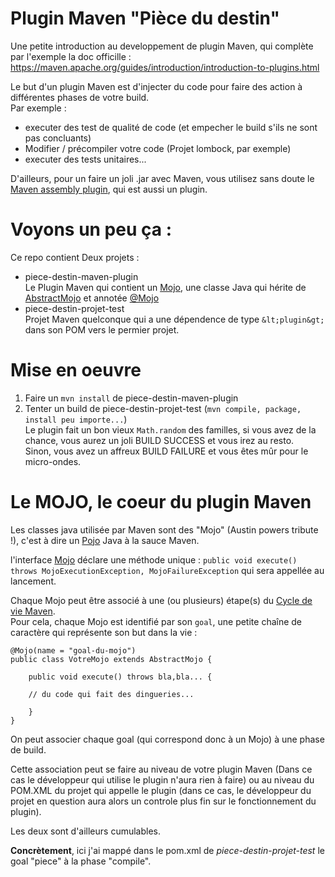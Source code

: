 # Plugin Maven "Pièce du destin"

Une petite introduction au developpement de plugin Maven, qui complète par l'exemple la doc officille :  
<https://maven.apache.org/guides/introduction/introduction-to-plugins.html>

Le but d'un plugin Maven est d'injecter du code pour faire des action à différentes phases de votre build.  
Par exemple :
* executer des test de qualité de code (et empecher le build s'ils ne sont pas concluants)
* Modifier / précompiler votre code (Projet lombock, par exemple)
* executer des tests unitaires...

D'ailleurs, pour un faire un joli .jar avec Maven, vous utilisez sans doute le [Maven assembly plugin](lienversMVNASS), qui est aussi un plugin.

# Voyons un peu ça :

Ce repo contient Deux projets :
* piece-destin-maven-plugin  
  Le Plugin Maven qui contient un [Mojo](https://maven.apache.org/developers/mojo-api-specification.html), 
  une classe Java qui hérite de [AbstractMojo](http://maven.apache.org/ref/3.5.2/maven-plugin-api/apidocs/org/apache/maven/plugin/AbstractMojo.html)
  et annotée [@Mojo](https://maven.apache.org/plugin-tools/maven-plugin-annotations/apidocs/org/apache/maven/plugins/annotations/Mojo.html)
* piece-destin-projet-test  
  Projet Maven quelconque qui a une dépendence de type `&lt;plugin&gt;` dans son POM vers le permier projet.

# Mise en oeuvre

1. Faire un `mvn install` de piece-destin-maven-plugin
2. Tenter un build de piece-destin-projet-test (`mvn compile, package, install peu importe...`)  
   Le plugin fait un bon vieux `Math.random` des familles,
   si vous avez de la chance, vous aurez un joli BUILD SUCCESS et vous irez au resto.  
   Sinon, vous avez un affreux BUILD FAILURE et vous êtes mûr pour le micro-ondes.

# Le MOJO, le coeur du plugin Maven

Les classes java utilisée par Maven sont des "Mojo" (Austin powers tribute !), c'est à dire un [Pojo](sdsd) Java à la sauce Maven.

l'interface [Mojo](lienversIMojo) déclare une méthode unique :
`public void execute() throws MojoExecutionException, MojoFailureException` qui sera appellée au lancement.

Chaque Mojo peut être associé à une (ou plusieurs) étape(s) du [Cycle de vie Maven](liencycledeviemaven).  
Pour cela, chaque Mojo est identifié par son `goal`, une petite chaîne de caractère qui représente son but dans la vie :

    @Mojo(name = "goal-du-mojo")
    public class VotreMojo extends AbstractMojo {

        public void execute() throws bla,bla... {
	    
	    // du code qui fait des dingueries...

        }
    }


On peut associer chaque goal (qui correspond donc à un Mojo) à une phase de build.

Cette association peut se faire au niveau de votre plugin Maven (Dans ce cas le développeur qui utilise le plugin n'aura rien à faire)
ou au niveau du POM.XML du projet qui appelle le plugin (dans ce cas, le développeur du projet en question aura alors un controle plus
fin sur le fonctionnement du plugin).

Les deux sont d'ailleurs cumulables.

**Concrètement**, ici j'ai mappé dans le pom.xml de *piece-destin-projet-test* le goal "piece" à la phase "compile".

